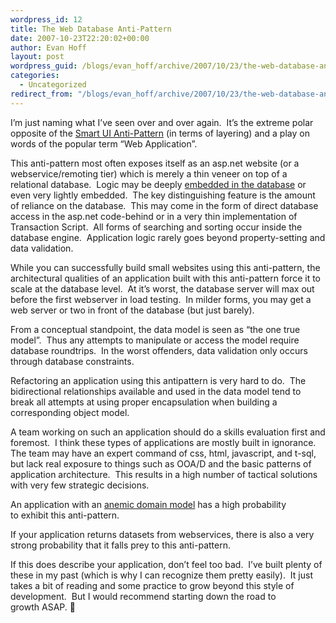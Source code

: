 ```yaml
---
wordpress_id: 12
title: The Web Database Anti-Pattern
date: 2007-10-23T22:20:02+00:00
author: Evan Hoff
layout: post
wordpress_guid: /blogs/evan_hoff/archive/2007/10/23/the-web-database-anti-pattern.aspx
categories:
  - Uncategorized
redirect_from: "/blogs/evan_hoff/archive/2007/10/23/the-web-database-anti-pattern.aspx/"
---
```

I&#8217;m just naming what I&#8217;ve seen over and over again.&nbsp; It&#8217;s&nbsp;the extreme polar opposite of&nbsp;the <a href="http://codebetter.com/blogs/david.hayden/archive/2005/03/29/60806.aspx" target="_blank">Smart UI Anti-Pattern</a>&nbsp;(in terms of layering) and a play on words of the popular&nbsp;term &#8220;Web Application&#8221;.

This anti-pattern most often exposes itself as an asp.net website (or a webservice/remoting tier)&nbsp;which is merely a thin veneer on top of a relational database.&nbsp; Logic may be deeply <a href="http://www.evanhoff.com/archive/2007/06/05/19.aspx" target="_blank">embedded in the database</a> or even very lightly embedded.&nbsp;&nbsp;The key distinguishing feature is the amount of reliance on the database.&nbsp; This may come in the form of direct database access in the asp.net code-behind or in a very thin implementation of Transaction Script.&nbsp; All forms of searching and sorting occur inside the database engine.&nbsp; Application logic rarely goes beyond property-setting and data validation.

While you can successfully build small websites using this anti-pattern, the architectural qualities of an application built with this anti-pattern force it to scale at the database level.&nbsp; At it&#8217;s worst, the database server will max out before the first webserver in load testing.&nbsp; In milder forms, you may get a web server or two in front of the database (but just barely).

From a conceptual standpoint, the data model is seen as &#8220;the one true model&#8221;.&nbsp; Thus any attempts to manipulate or access the model require database roundtrips.&nbsp; In the worst offenders, data validation only occurs through database constraints.

Refactoring an application using this antipattern is very hard to do.&nbsp; The bidirectional relationships available and used in the data model tend to break all attempts at using proper encapsulation when building a corresponding&nbsp;object model.

A team working on such an application should do a skills evaluation first and foremost.&nbsp; I think these types of applications are mostly built&nbsp;in ignorance.&nbsp; The team may have an expert command of css, html, javascript, and t-sql, but lack real exposure to things such as&nbsp;OOA/D&nbsp;and the basic patterns of application architecture.&nbsp; This results in a high number of tactical solutions with very&nbsp;few strategic decisions.

An application with an [anemic domain model](http://martinfowler.com/bliki/AnemicDomainModel.html)&nbsp;has a high&nbsp;probability to&nbsp;exhibit this anti-pattern.

If your application returns datasets from webservices, there is also a&nbsp;very strong probability that it falls prey to this anti-pattern.

If this does describe your application, don&#8217;t feel too bad.&nbsp; I&#8217;ve built plenty of these in my past (which is why I can recognize them pretty easily).&nbsp; It just takes a bit of reading and some practice to grow&nbsp;beyond this style of development.&nbsp; But I would recommend starting down the road to growth&nbsp;ASAP. 🙂